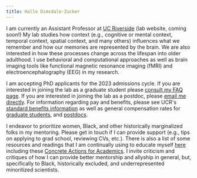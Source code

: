 ```yaml
---
title: Halle Dimsdale-Zucker
---
```

I am currently an Assistant Professor at [UC Riverside](https://psychology.ucr.edu/) (lab website, coming soon!) My lab studies how context (e.g., cognitive or mental context, temporal context, spatial context, and many others) influences what we remember and how our memories are represented by the brain. We are also interested in how these processes change across the lifespan into older adulthood. I use behavioral and computational approaches as well as brain imaging tools like functional magnetic resonance imaging (fMRI) and electroencephalography (EEG) in my research.

I am accepting PhD applicants for the 2023 admissions cycle. If you are interested in joining the lab as a graduate student
please [consult my FAQ page](https://docs.google.com/document/d/11DohBPw27yoEphATbT7Ll413yeDjsG7_CdF_KZcxQnQ/edit?usp=drive_link). If you are interested in joining the lab as a postdoc, please [email me directly](mailto:halledz@ucr.edu). For information regarding pay and benefits, please see UCR's [standard benefits information](https://ucnet.universityofcalifornia.edu/compensation-and-benefits/index.html) as well as
general compensation rates for [graduate students](https://supportinggraduatestudents.ucr.edu/compensation-benefits), 
and [postdocs](https://graduate.ucr.edu/postdoctoral-studies#:~:text=Salary%20scales%20(Exempt)%C2%A0effective%2002/01/2021).

I endeavor to prioritize women, Black, and other historically marginalized folks in
my mentoring. Please get in touch if I can provide support (e.g., tips on applying
to grad school, reviewing CVs, etc.). There is also a list of some resources and
readings that I am continually using to educate myself [here](/resources) including
these [Concrete Actions for Academics](https://docs.google.com/document/d/1Ic6bil2AvrQmPFUcUyxcw_FumofKkUo3VLsU7qG0cTk/preview?pru=AAABcsK8OBM*vB48ngj1AcbyWPbpAoY87Q#).
I invite criticism and critiques of how I can provide better mentorship and allyship in general,
but, specifically to Black, historically excluded, and underrepresented minoritized scientists.

